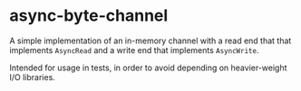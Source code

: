 # async-byte-channel

A simple implementation of an in-memory channel with
a read end that that implements `AsyncRead`
and a write end that implements `AsyncWrite`.

Intended for usage in tests, in order to
avoid depending on heavier-weight I/O libraries.
